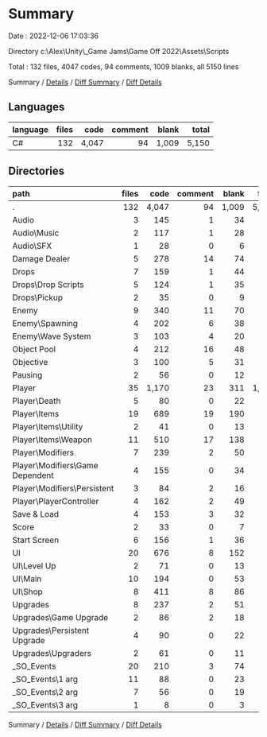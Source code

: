 # Summary

Date : 2022-12-06 17:03:36

Directory c:\\Alex\\Unity\\_Game Jams\\Game Off 2022\\Assets\\Scripts

Total : 132 files,  4047 codes, 94 comments, 1009 blanks, all 5150 lines

Summary / [Details](details.md) / [Diff Summary](diff.md) / [Diff Details](diff-details.md)

## Languages
| language | files | code | comment | blank | total |
| :--- | ---: | ---: | ---: | ---: | ---: |
| C# | 132 | 4,047 | 94 | 1,009 | 5,150 |

## Directories
| path | files | code | comment | blank | total |
| :--- | ---: | ---: | ---: | ---: | ---: |
| . | 132 | 4,047 | 94 | 1,009 | 5,150 |
| Audio | 3 | 145 | 1 | 34 | 180 |
| Audio\\Music | 2 | 117 | 1 | 28 | 146 |
| Audio\\SFX | 1 | 28 | 0 | 6 | 34 |
| Damage Dealer | 5 | 278 | 14 | 74 | 366 |
| Drops | 7 | 159 | 1 | 44 | 204 |
| Drops\\Drop Scripts | 5 | 124 | 1 | 35 | 160 |
| Drops\\Pickup | 2 | 35 | 0 | 9 | 44 |
| Enemy | 9 | 340 | 11 | 70 | 421 |
| Enemy\\Spawning | 4 | 202 | 6 | 38 | 246 |
| Enemy\\Wave System | 3 | 103 | 4 | 20 | 127 |
| Object Pool | 4 | 212 | 16 | 48 | 276 |
| Objective | 3 | 100 | 5 | 31 | 136 |
| Pausing | 2 | 56 | 0 | 12 | 68 |
| Player | 35 | 1,170 | 23 | 311 | 1,504 |
| Player\\Death | 5 | 80 | 0 | 22 | 102 |
| Player\\Items | 19 | 689 | 19 | 190 | 898 |
| Player\\Items\\Utility | 2 | 41 | 0 | 13 | 54 |
| Player\\Items\\Weapon | 11 | 510 | 17 | 138 | 665 |
| Player\\Modifiers | 7 | 239 | 2 | 50 | 291 |
| Player\\Modifiers\\Game Dependent | 4 | 155 | 0 | 34 | 189 |
| Player\\Modifiers\\Persistent | 3 | 84 | 2 | 16 | 102 |
| Player\\PlayerController | 4 | 162 | 2 | 49 | 213 |
| Save & Load | 4 | 153 | 3 | 32 | 188 |
| Score | 2 | 33 | 0 | 7 | 40 |
| Start Screen | 6 | 156 | 1 | 36 | 193 |
| UI | 20 | 676 | 8 | 152 | 836 |
| UI\\Level Up | 2 | 71 | 0 | 13 | 84 |
| UI\\Main | 10 | 194 | 0 | 53 | 247 |
| UI\\Shop | 8 | 411 | 8 | 86 | 505 |
| Upgrades | 8 | 237 | 2 | 51 | 290 |
| Upgrades\\Game Upgrade | 2 | 86 | 2 | 18 | 106 |
| Upgrades\\Persistent Upgrade | 4 | 90 | 0 | 22 | 112 |
| Upgrades\\Upgraders | 2 | 61 | 0 | 11 | 72 |
| _SO_Events | 20 | 210 | 3 | 74 | 287 |
| _SO_Events\\1 arg | 11 | 88 | 0 | 23 | 111 |
| _SO_Events\\2 arg | 7 | 56 | 0 | 19 | 75 |
| _SO_Events\\3 arg | 1 | 8 | 0 | 3 | 11 |

Summary / [Details](details.md) / [Diff Summary](diff.md) / [Diff Details](diff-details.md)